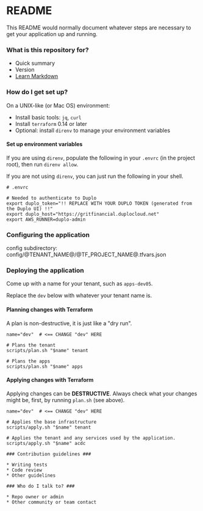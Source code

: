 # README #

This README would normally document whatever steps are necessary to get your application up and running.

### What is this repository for? ###

* Quick summary
* Version
* [Learn Markdown](https://bitbucket.org/tutorials/markdowndemo)

### How do I get set up? ###


On a UNIX-like (or Mac OS) environment:

- Install basic tools:  `jq`, `curl`
- Install `terraform` 0.14 or later
- Optional: install `direnv` to manage your environment variables

#### Set up environment variables

If you are using `direnv`, populate the following in your `.envrc` (in the project root), then run `direnv allow`.

If you are not using `direnv`, you can just run the following in your shell.

```shell
# .envrc

# Needed to authenticate to Duplo
export duplo_token="!! REPLACE WITH YOUR DUPLO TOKEN (generated from the Duplo UI) !!"
export duplo_host="https://gritfinancial.duplocloud.net"
export AWS_RUNNER=duplo-admin
```

### Configuring the application

config subdirectory:  config/@TENANT_NAME@/@TF_PROJECT_NAME@.tfvars.json

### Deploying the application

Come up with a name for your tenant, such as `apps-dev05`.

Replace the `dev` below with whatever your tenant name is.

#### Planning changes with Terraform

A plan is non-destructive, it is just like a "dry run".

```shell
name="dev"  # <== CHANGE "dev" HERE

# Plans the tenant
scripts/plan.sh "$name" tenant

# Plans the apps
scripts/plan.sh "$name" apps

```

#### Applying changes with Terraform

Applying changes can be **DESTRUCTIVE**.  Always check what your changes might be, first, by running `plan.sh` (see above).

```shell
name="dev"  # <== CHANGE "dev" HERE

# Applies the base infrastructure
scripts/apply.sh "$name" tenant

# Applies the tenant and any services used by the application.
scripts/apply.sh "$name" acdc

### Contribution guidelines ###

* Writing tests
* Code review
* Other guidelines

### Who do I talk to? ###

* Repo owner or admin
* Other community or team contact
